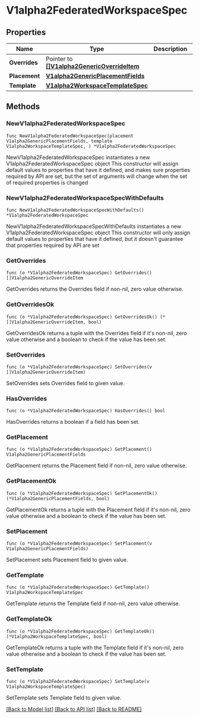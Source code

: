 # V1alpha2FederatedWorkspaceSpec

## Properties

Name | Type | Description | Notes
------------ | ------------- | ------------- | -------------
**Overrides** | Pointer to [**[]V1alpha2GenericOverrideItem**](V1alpha2GenericOverrideItem.md) |  | [optional] 
**Placement** | [**V1alpha2GenericPlacementFields**](V1alpha2GenericPlacementFields.md) |  | 
**Template** | [**V1alpha2WorkspaceTemplateSpec**](V1alpha2WorkspaceTemplateSpec.md) |  | 

## Methods

### NewV1alpha2FederatedWorkspaceSpec

`func NewV1alpha2FederatedWorkspaceSpec(placement V1alpha2GenericPlacementFields, template V1alpha2WorkspaceTemplateSpec, ) *V1alpha2FederatedWorkspaceSpec`

NewV1alpha2FederatedWorkspaceSpec instantiates a new V1alpha2FederatedWorkspaceSpec object
This constructor will assign default values to properties that have it defined,
and makes sure properties required by API are set, but the set of arguments
will change when the set of required properties is changed

### NewV1alpha2FederatedWorkspaceSpecWithDefaults

`func NewV1alpha2FederatedWorkspaceSpecWithDefaults() *V1alpha2FederatedWorkspaceSpec`

NewV1alpha2FederatedWorkspaceSpecWithDefaults instantiates a new V1alpha2FederatedWorkspaceSpec object
This constructor will only assign default values to properties that have it defined,
but it doesn't guarantee that properties required by API are set

### GetOverrides

`func (o *V1alpha2FederatedWorkspaceSpec) GetOverrides() []V1alpha2GenericOverrideItem`

GetOverrides returns the Overrides field if non-nil, zero value otherwise.

### GetOverridesOk

`func (o *V1alpha2FederatedWorkspaceSpec) GetOverridesOk() (*[]V1alpha2GenericOverrideItem, bool)`

GetOverridesOk returns a tuple with the Overrides field if it's non-nil, zero value otherwise
and a boolean to check if the value has been set.

### SetOverrides

`func (o *V1alpha2FederatedWorkspaceSpec) SetOverrides(v []V1alpha2GenericOverrideItem)`

SetOverrides sets Overrides field to given value.

### HasOverrides

`func (o *V1alpha2FederatedWorkspaceSpec) HasOverrides() bool`

HasOverrides returns a boolean if a field has been set.

### GetPlacement

`func (o *V1alpha2FederatedWorkspaceSpec) GetPlacement() V1alpha2GenericPlacementFields`

GetPlacement returns the Placement field if non-nil, zero value otherwise.

### GetPlacementOk

`func (o *V1alpha2FederatedWorkspaceSpec) GetPlacementOk() (*V1alpha2GenericPlacementFields, bool)`

GetPlacementOk returns a tuple with the Placement field if it's non-nil, zero value otherwise
and a boolean to check if the value has been set.

### SetPlacement

`func (o *V1alpha2FederatedWorkspaceSpec) SetPlacement(v V1alpha2GenericPlacementFields)`

SetPlacement sets Placement field to given value.


### GetTemplate

`func (o *V1alpha2FederatedWorkspaceSpec) GetTemplate() V1alpha2WorkspaceTemplateSpec`

GetTemplate returns the Template field if non-nil, zero value otherwise.

### GetTemplateOk

`func (o *V1alpha2FederatedWorkspaceSpec) GetTemplateOk() (*V1alpha2WorkspaceTemplateSpec, bool)`

GetTemplateOk returns a tuple with the Template field if it's non-nil, zero value otherwise
and a boolean to check if the value has been set.

### SetTemplate

`func (o *V1alpha2FederatedWorkspaceSpec) SetTemplate(v V1alpha2WorkspaceTemplateSpec)`

SetTemplate sets Template field to given value.



[[Back to Model list]](../README.md#documentation-for-models) [[Back to API list]](../README.md#documentation-for-api-endpoints) [[Back to README]](../README.md)



